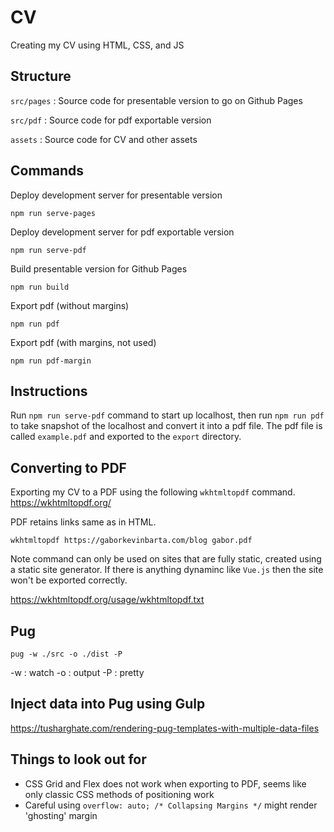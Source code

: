 # CV

Creating my CV using HTML, CSS, and JS


## Structure

`src/pages` : Source code for presentable version to go on Github Pages

`src/pdf` : Source code for pdf exportable version

`assets` : Source code for CV and other assets

## Commands

Deploy development server for presentable version
```
npm run serve-pages
```
Deploy development server for pdf exportable version
```
npm run serve-pdf
```
Build presentable version for Github Pages
```
npm run build
```
Export pdf (without margins)
```
npm run pdf
```
Export pdf (with margins, not used)
```
npm run pdf-margin
```

## Instructions

Run `npm run serve-pdf` command to start up localhost, then run `npm run pdf` to take snapshot of the localhost and convert it into a pdf file. The pdf file is called `example.pdf` and exported to the `export` directory.

## Converting to PDF

Exporting my CV to a PDF using the following `wkhtmltopdf` command.
https://wkhtmltopdf.org/

PDF retains links same as in HTML.

```
wkhtmltopdf https://gaborkevinbarta.com/blog gabor.pdf
```

Note command can only be used on sites that are fully static, created using a static site generator. If there is anything dynaminc like `Vue.js` then the site won't be exported correctly.

https://wkhtmltopdf.org/usage/wkhtmltopdf.txt

## Pug

```
pug -w ./src -o ./dist -P             
```
-w : watch
-o : output
-P : pretty

## Inject data into Pug using Gulp

https://tusharghate.com/rendering-pug-templates-with-multiple-data-files

## Things to look out for

- CSS Grid and Flex does not work when exporting to PDF, seems like only classic CSS methods of positioning work
- Careful using `overflow: auto; /* Collapsing Margins */` might render 'ghosting' margin
